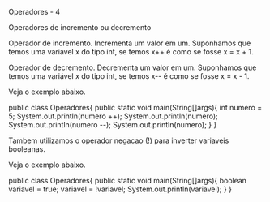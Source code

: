 
Operadores - 4

Operadores de incremento ou decremento

Operador de incremento. 
Incrementa um valor em um. 
Suponhamos que temos uma variável x do tipo int, se temos x++ é como se fosse x = x + 1.

Operador de decremento. 
Decrementa um valor em um. 
Suponhamos que temos uma variável x do tipo int, se temos x-- é como se fosse x = x - 1.

Veja o exemplo abaixo.

public class Operadores{
    public static void main(String[]args){
        int numero = 5;
        System.out.println(numero ++);
        System.out.println(numero);
        System.out.println(numero --);
        System.out.println(numero);
    }
}

Tambem utilizamos o operador 
negacao (!) para inverter 
variaveis booleanas.

Veja o exemplo abaixo.

public class Operadores{
    public static void main(String[]args){
        boolean variavel = true;
        variavel = !variavel;
        System.out.println(variavel);
    }
}
